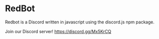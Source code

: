 # RedBot
Redbot is a Discord written in javascript using the discord.js npm package.

Join our Discord server! https://discord.gg/Mx5KrCQ
